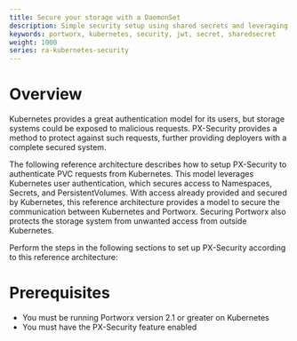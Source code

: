 ```yaml
---
title: Secure your storage with a DaemonSet
description: Simple security setup using shared secrets and leveraging user authentication observed by Kubernetes
keywords: portworx, kubernetes, security, jwt, secret, sharedsecret
weight: 1000
series: ra-kubernetes-security
---
```


# Overview

Kubernetes provides a great authentication model for its users, but storage
systems could be exposed to malicious requests. PX-Security provides a
method to protect against such requests, further providing deployers with a complete secured system.

The following reference architecture describes how to setup PX-Security
to authenticate PVC requests from Kubernetes. This model leverages Kubernetes
user authentication, which secures access to Namespaces, Secrets, and
PersistentVolumes. With access already provided and secured by Kubernetes,
this reference architecture provides a model to secure the communication
between Kubernetes and Portworx. Securing Portworx also protects the storage
system from unwanted access from outside Kubernetes.

Perform the steps in the following sections to set up PX-Security according to this reference architecture:

# Prerequisites

* You must be running Portworx version 2.1 or greater on Kubernetes
* You must have the PX-Security feature enabled
